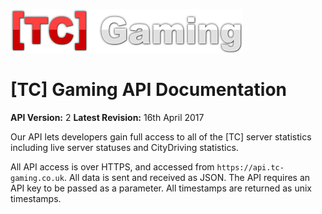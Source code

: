 ![](/assets/tc-gaming-logo-2x.png)

# [TC] Gaming API Documentation

**API Version:** 2
**Latest Revision:** 16th April 2017

Our API lets developers gain full access to all of the [TC] server statistics including live server statuses and CityDriving statistics.

All API access is over HTTPS, and accessed from `https://api.tc-gaming.co.uk`. All data is sent and received as JSON. The API requires an API key to be passed as a parameter. All timestamps are returned as unix timestamps.